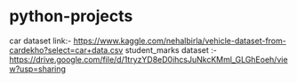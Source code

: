 # python-projects

car dataset link:- https://www.kaggle.com/nehalbirla/vehicle-dataset-from-cardekho?select=car+data.csv
student_marks dataset :- https://drive.google.com/file/d/1tryzYD8eD0ihcsJuNkcKMml_GLGhEoeh/view?usp=sharing
